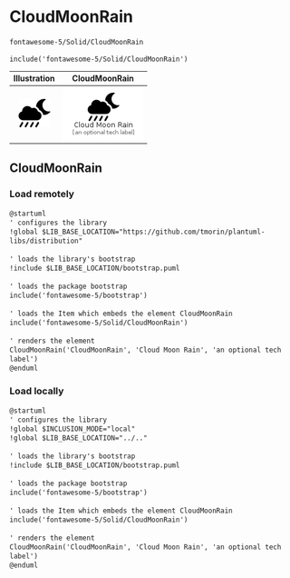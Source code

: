 # CloudMoonRain


```text
fontawesome-5/Solid/CloudMoonRain
```

```text
include('fontawesome-5/Solid/CloudMoonRain')
```



| Illustration | CloudMoonRain |
| :---: | :---: |
| ![illustration for Illustration](../../fontawesome-5/Solid/CloudMoonRain.png) | ![illustration for CloudMoonRain](../../fontawesome-5/Solid/CloudMoonRain.Local.png) |




## CloudMoonRain

### Load remotely
```plantuml
@startuml
' configures the library
!global $LIB_BASE_LOCATION="https://github.com/tmorin/plantuml-libs/distribution"

' loads the library's bootstrap
!include $LIB_BASE_LOCATION/bootstrap.puml

' loads the package bootstrap
include('fontawesome-5/bootstrap')

' loads the Item which embeds the element CloudMoonRain
include('fontawesome-5/Solid/CloudMoonRain')

' renders the element
CloudMoonRain('CloudMoonRain', 'Cloud Moon Rain', 'an optional tech label')
@enduml
```

### Load locally
```plantuml
@startuml
' configures the library
!global $INCLUSION_MODE="local"
!global $LIB_BASE_LOCATION="../.."

' loads the library's bootstrap
!include $LIB_BASE_LOCATION/bootstrap.puml

' loads the package bootstrap
include('fontawesome-5/bootstrap')

' loads the Item which embeds the element CloudMoonRain
include('fontawesome-5/Solid/CloudMoonRain')

' renders the element
CloudMoonRain('CloudMoonRain', 'Cloud Moon Rain', 'an optional tech label')
@enduml
```

